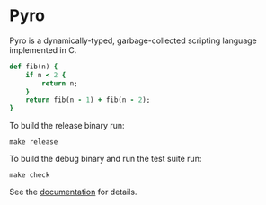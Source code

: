 # Pyro

[1]: http://www.dmulholl.com/docs/pyro/main/

Pyro is a dynamically-typed, garbage-collected scripting language implemented in C.

```ruby
def fib(n) {
    if n < 2 {
        return n;
    }
    return fib(n - 1) + fib(n - 2);
}
```
To build the release binary run:

    make release

To build the debug binary and run the test suite run:

    make check

See the [documentation][1] for details.
